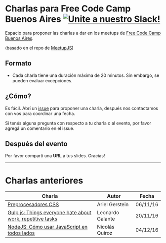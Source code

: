 # Charlas para Free Code Camp Buenos Aires [![Unite a nuestro Slack!](https://freecodecampba.herokuapp.com/badge.svg)](http://freecodecampba.org/chat)
Espacio para proponer las charlas a dar en los meetups de [Free Code Camp Buenos Aires](https://www.freecodecampba.org).

(basado en el repo de [MeetupJS](https://github.com/meetupjs-ar/charlas/))

## Formato
- Cada charla tiene una duración máxima de 20 minutos. Sin embargo, se pueden evaluar excepciones.

## ¿Cómo?
Es fácil. Abrí un [issue](https://github.com/FreeCodeCampBA/lightning-talks/) para proponer una charla, después nos contactamos con vos para coordinar una fecha.

Si tenés alguna pregunta con respecto a tu charla o al evento, por favor agregá un comentario en el issue.

## Después del evento
Por favor compartí una **URL** a tus slides. Gracias!

---

# Charlas anteriores

| Charla                                                                  | Autor         | Fecha |
| -------------                                                           | ------------- | ----- |
| <a href="https://goo.gl/3NaQMx" target="_blank">Preprocesadores CSS</a> | Ariel Gerstein | 06/11/16 |
| <a href="https://goo.gl/38mJub" target="_blank">Gulp.js: Things everyone hate about work, repetitive tasks </a> | Leonardo Galante       | 20/11/16 |
| <a href="https://goo.gl/oKugww" target="_blank">NodeJS: Cómo usar JavaScript en todos lados</a> | Nicolás Quiroz | 04/12/16 |
